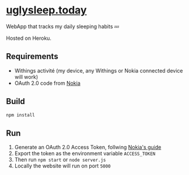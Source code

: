 # [uglysleep.today](http://uglysleep.today/)
WebApp that tracks my daily sleeping habits 💤

Hosted on Heroku.

## Requirements

* Withings activité (my device, any Withings or Nokia connected device will work)
* OAuth 2.0 code from [Nokia](https://developer.health.nokia.com/oauth2)

## Build

```bash
npm install
```

## Run

1. Generate an OAuth 2.0 Access Token, follwing [Nokia's guide](https://developer.health.nokia.com/oauth2)
2. Export the token as the environment variable `ACCESS_TOKEN`
3. Then run `npm start` or `node server.js`
4. Locally the website will run on port `5000`
